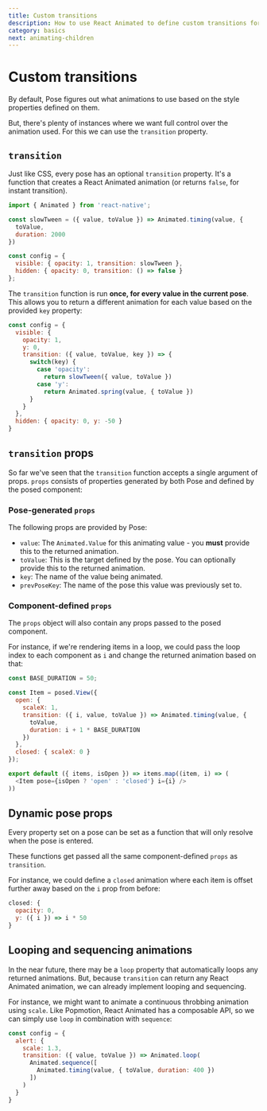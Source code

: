 ```yaml
---
title: Custom transitions
description: How to use React Animated to define custom transitions for posers
category: basics
next: animating-children
---
```


# Custom transitions

By default, Pose figures out what animations to use based on the style properties defined on them.

But, there's plenty of instances where we want full control over the animation used. For this we can use the `transition` property.

## `transition`

Just like CSS, every pose has an optional `transition` property. It's a function that creates a React Animated animation (or returns `false`, for instant transition).

```javascript
import { Animated } from 'react-native';

const slowTween = ({ value, toValue }) => Animated.timing(value, {
  toValue,
  duration: 2000
})

const config = {
  visible: { opacity: 1, transition: slowTween },
  hidden: { opacity: 0, transition: () => false }
};
```

The `transition` function is run **once, for every value in the current pose**. This allows you to return a different animation for each value based on the provided `key` property:

```javascript
const config = {
  visible: {
    opacity: 1,
    y: 0,
    transition: ({ value, toValue, key }) => {
      switch(key) {
        case 'opacity':
          return slowTween({ value, toValue })
        case 'y':
          return Animated.spring(value, { toValue })
      }
    }
  },
  hidden: { opacity: 0, y: -50 }
}
```

## `transition` props

So far we've seen that the `transition` function accepts a single argument of props. `props` consists of properties generated by both Pose and defined by the posed component:

### Pose-generated `props`

The following props are provided by Pose:

- `value`: The `Animated.Value` for this animating value - you **must** provide this to the returned animation.
- `toValue`: This is the target defined by the pose. You can optionally provide this to the returned animation.
- `key`: The name of the value being animated.
- `prevPoseKey`: The name of the pose this value was previously set to.

### Component-defined `props`

The `props` object will also contain any props passed to the posed component.

For instance, if we're rendering items in a loop, we could pass the loop index to each component as `i` and change the returned animation based on that:

```javascript
const BASE_DURATION = 50;

const Item = posed.View({
  open: {
    scaleX: 1,
    transition: ({ i, value, toValue }) => Animated.timing(value, {
      toValue,
      duration: i + 1 * BASE_DURATION
    })
  },
  closed: { scaleX: 0 }
});

export default ({ items, isOpen }) => items.map((item, i) => (
  <Item pose={isOpen ? 'open' : 'closed'} i={i} />
))
```

## Dynamic pose props

Every property set on a pose can be set as a function that will only resolve when the pose is entered.

These functions get passed all the same component-defined `props` as `transition`.

For instance, we could define a `closed` animation where each item is offset further away based on the `i` prop from before:

```javascript
closed: {
  opacity: 0,
  y: ({ i }) => i * 50
}
```

## Looping and sequencing animations

In the near future, there may be a `loop` property that automatically loops any returned animations. But, because `transition` can return any React Animated animation, we can already implement looping and sequencing.

For instance, we might want to animate a continuous throbbing animation using `scale`. Like Popmotion, React Animated has a composable API, so we can simply use `loop` in combination with `sequence`:

```javascript
const config = {
  alert: {
    scale: 1.3,
    transition: ({ value, toValue }) => Animated.loop(
      Animated.sequence([
        Animated.timing(value, { toValue, duration: 400 })
      ])
    )
  }
}
```

